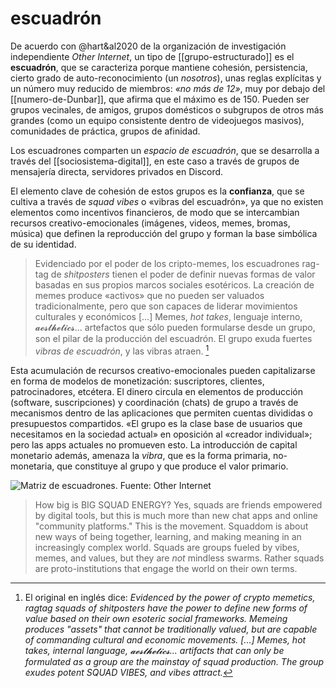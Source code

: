 # escuadrón
De acuerdo con @hart&al2020 de la organización de investigación independiente *Other Internet*, un tipo de [[grupo-estructurado]] es el **escuadrón**, que se caracteriza porque mantiene cohesión, persistencia, cierto grado de auto-reconocimiento (un *nosotros*), unas reglas explícitas y un número muy reducido de miembros: *«no más de 12»*, muy por debajo del [[numero-de-Dunbar]], que afirma que el máximo es de 150. Pueden ser grupos vecinales, de amigos, grupos domésticos o subgrupos de otros más grandes (como un equipo consistente dentro de videojuegos masivos), comunidades de práctica, grupos de afinidad.

Los escuadrones comparten un *espacio de escuadrón*, que se desarrolla a través del [[sociosistema-digital]], en este caso a través de grupos de mensajería directa, servidores privados en Discord.

El elemento clave de cohesión de estos grupos es la **confianza**, que se cultiva a través de *squad vibes* o «vibras del escuadrón», ya que no existen elementos como incentivos financieros, de modo que se intercambian recursos creativo-emocionales (imágenes, videos, memes, bromas, música) que definen la reproducción del grupo y forman la base simbólica de su identidad.

>Evidenciado por el poder de los cripto-memes, los escuadrones rag-tag de *shitposters* tienen el poder de definir nuevas formas de valor basadas en sus propios marcos sociales esotéricos. La creación de memes produce «activos» que no pueden ser valuados tradicionalmente, pero que son capaces de liderar movimientos culturales y económicos \[...\] Memes, *hot takes*, lenguaje interno, 𝓪𝓮𝓼𝓽𝓱𝓮𝓽𝓲𝓬𝓼... artefactos que sólo pueden formularse desde un grupo, son el pilar de la producción del escuadrón. El grupo exuda fuertes *vibras de escuadrón*, y las vibras atraen. [^squad1]

Esta acumulación de recursos creativo-emocionales pueden capitalizarse en forma de modelos de monetización: suscriptores, clientes, patrocinadores, etcétera. El dinero circula en elementos de producción (software, suscripciones) y coordinación (chats) de grupo a través de mecanismos dentro de las aplicaciones que permiten cuentas divididas o presupuestos compartidos. «El grupo es la clase base de usuarios que necesitamos en la sociedad actual» en oposición al «creador individual»; pero las apps actuales no promueven esto. La introducción de capital monetario además, amenaza la *vibra*, que es la forma primaria, no-monetaria, que constituye al grupo y que produce el valor primario.

![Matriz de escuadrones. Fuente: Other Internet](https://otherinter.net/squad-2x2.png)

>How big is BIG SQUAD ENERGY? Yes, squads are friends empowered by digital tools, but this is much more than new chat apps and online "community platforms." This is the movement. Squaddom is about new ways of being together, learning, and making meaning in an increasingly complex world. Squads are groups fueled by vibes, memes, and values, but they are _not_ mindless swarms. Rather squads are proto-institutions that engage the world on their own terms.

[^squad1]: El original en inglés dice: *Evidenced by the power of crypto memetics, ragtag squads of shitposters have the power to define new forms of value based on their own esoteric social frameworks. Memeing produces "assets" that cannot be traditionally valued, but are capable of commanding cultural and economic movements. [...] Memes, hot takes, internal language, 𝓪𝓮𝓼𝓽𝓱𝓮𝓽𝓲𝓬𝓼... artifacts that can only be formulated as a group are the mainstay of squad production. The group exudes potent SQUAD VIBES, and vibes attract.*
